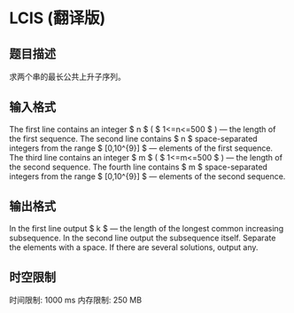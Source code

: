 # LCIS (翻译版)

## 题目描述

求两个串的最长公共上升子序列。

## 输入格式

The first line contains an integer $ n $ ( $ 1<=n<=500 $ ) — the length of the first sequence. The second line contains $ n $ space-separated integers from the range $ [0,10^{9}] $ — elements of the first sequence. The third line contains an integer $ m $ ( $ 1<=m<=500 $ ) — the length of the second sequence. The fourth line contains $ m $ space-separated integers from the range $ [0,10^{9}] $ — elements of the second sequence.

## 输出格式

In the first line output $ k $ — the length of the longest common increasing subsequence. In the second line output the subsequence itself. Separate the elements with a space. If there are several solutions, output any.

## 时空限制

时间限制: 1000 ms
内存限制: 250 MB
